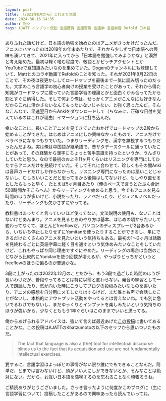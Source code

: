 ```yaml
---
layout: post
title: （2021年8月から）これまでの話
date: 2024-06-16 14:35
author: 祝々
tags: AJATT インプット仮説 言語獲得 言語習得 言語学 言語学習 Refold 日本語
---
```


ありふれた話だけど、日本語の勉強を始めたのはアニメがきっかけだったんだ。アニメにハマったのは2019年の年末あたりで、それから少しずつ日本語への興味も湧いてきて、2021年に入ってから「日本語を勉強してみようかな」と漠然と考え始めた。最初は軽く嗜む程度で、敬語とかピッチアクセントとかYouTubeで豆知識みたいなのを集めていた。Dogenのチャンネルにも登録していて、Mattとのコラボ動画でRefoldのことを知った。それが2021年8月22日のことで、その夜は夜更かししてロードマップを最後まで一気に読み切ったのだった。大学のころ言語学の初心者向けの授業を受けたことがあって、それから得た知識がロードマップに載っていた言語学習の理論とかと面白くかみ合ってたから割とすぐに納得した。そして何より俺は、せっかくアニメがこんなにも好きなんだからこれに活かさないなんてもったいないじゃない、と強く思ったんだ。そんなこんなで、早速翌日からAnkiをダウンロードして（ちなみに、正確な日付を覚えているのはこれが理由）イマージョンに打ち込んだ。

幸いなことに、長いことアニメを見てきていたおかげでロードマップの2段から始めることができた。はじめはアニメにしか興味なかったもので、アニメだけでペラペラになるつもりでいた。つまりリーディングを、漢字を無視するつもりだったんだよね。実は俺は中国語が継承語で、昔サタデースクールに通っていたことがあって、その経験から漢字にちょっと苦手意識を持ったというか、うんざりしていたと思う。なので最初のおよそ11ヶ月くらいはリスニングを専門にしてひたすらアニメだけを見続けていた。そしてそれに合わせて、珍しくもその間Ankiは音声カードだけしか作らなかった。リスニング専門になったのは悪いことじゃないし、むしろいいことだと思ってるから後悔はしてないけど、もしやり直せるとしたらもっと早く、たとえば5ヶ月目あたり（俺のペースで言うとたぶん合計500時間かそこらへん）からリーディングを始めると思う。今でもアニメを見る時間のほうが多いけど、小説だったり、ラノベだったり、ビジュアルノベルだったり、リーディングも欠かさずにやってる。

教科書はまったくと言っていいほど使ってない。文法説明の使用も、ないことはないけどあんまり。アニメを見るときのやり方は基本、はじめの頃からたいして変わってなくて、ほとんどfreeflowだ。パソコンのディスプレーが2台あるから、いちいち停止したりせずにYomitanを使ったりすることができるし、単にできるだけたくさんのアニメを見たいという気持ちもある。最初の1～2ヶ月は話数を見終わるごとに英語字幕に軽く目を通すという気休めみたいなことをしていたけど、これもやっぱり同じ理由ですぐにやめた。リーディングの場合は当然のことながら比較的にYomitanを使う回数が増えるが、やっぱりどっちかというとfreeflowのほうに偏るのが普通かな。

3段に上がったのは2022年12月のことだから、もう3段で過ごした時間のほうが長いわけだが、普段やってることは特に以前と変わらない。発音の練習として一人で朗読したり、気が向いた時にこうしてブログの投稿みたいなものを書いたり、アニメの感想を自分用にメモしたりはするけど、まだ誰とも声で会話したことがないし、本格的にアウトプット活動をやってるとは言えないね。でも別に急いでるわけでもないし、まだゆっくりとインプットを楽しみたいという気持ちのほうが強いから、少なくとももう1年ぐらいはこのままでいいと思ってる。

俺からあげられるアドバイスは、強いて言えば最近あげた[この投稿][難しい外国語]に書いてあることかな。この投稿はAJATTのKhatzumotoの以下のセリフから思いついたものだ。

> The fact that language is also a (the) tool for intellectual discourse blinds us to the fact that its acquisition and use are not fundamentally intellectual exercises.

要するに、言語学習はよっぽどの事情がない限り誰にでもできることなんだ。簡単だ、とまでは言わないけど、頭がいい人にしかできないとか、そんなことは絶対にない。だから、お互い日本語を満喫するのを忘れることなく頑張ろうね。

ご精読ありがとうございました。さっき言ったように何度かこのブログに（主に言語学習について）投稿したことがあるので興味あったら読んでいってね。

[難しい外国語]: <{% post_url 2024-03-04-最も難しい外国語は %}>
